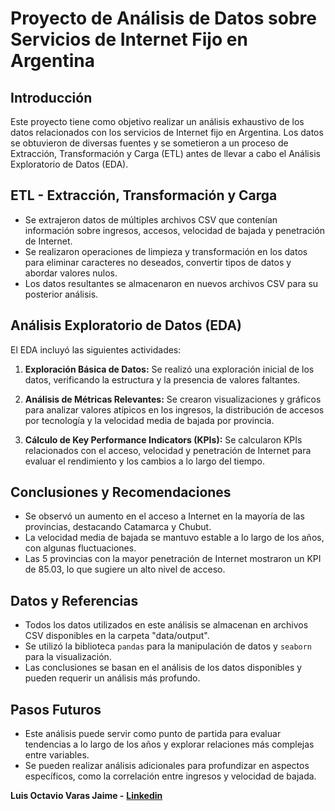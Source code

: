 # Proyecto de Análisis de Datos sobre Servicios de Internet Fijo en Argentina

## Introducción
Este proyecto tiene como objetivo realizar un análisis exhaustivo de los datos relacionados con los servicios de Internet fijo en Argentina. Los datos se obtuvieron de diversas fuentes y se sometieron a un proceso de Extracción, Transformación y Carga (ETL) antes de llevar a cabo el Análisis Exploratorio de Datos (EDA).

## ETL - Extracción, Transformación y Carga
- Se extrajeron datos de múltiples archivos CSV que contenían información sobre ingresos, accesos, velocidad de bajada y penetración de Internet.
- Se realizaron operaciones de limpieza y transformación en los datos para eliminar caracteres no deseados, convertir tipos de datos y abordar valores nulos.
- Los datos resultantes se almacenaron en nuevos archivos CSV para su posterior análisis.

## Análisis Exploratorio de Datos (EDA)
El EDA incluyó las siguientes actividades:

1. **Exploración Básica de Datos:** Se realizó una exploración inicial de los datos, verificando la estructura y la presencia de valores faltantes.

2. **Análisis de Métricas Relevantes:** Se crearon visualizaciones y gráficos para analizar valores atípicos en los ingresos, la distribución de accesos por tecnología y la velocidad media de bajada por provincia.

3. **Cálculo de Key Performance Indicators (KPIs):** Se calcularon KPIs relacionados con el acceso, velocidad y penetración de Internet para evaluar el rendimiento y los cambios a lo largo del tiempo.

## Conclusiones y Recomendaciones
- Se observó un aumento en el acceso a Internet en la mayoría de las provincias, destacando Catamarca y Chubut.
- La velocidad media de bajada se mantuvo estable a lo largo de los años, con algunas fluctuaciones.
- Las 5 provincias con la mayor penetración de Internet mostraron un KPI de 85.03, lo que sugiere un alto nivel de acceso.

## Datos y Referencias
- Todos los datos utilizados en este análisis se almacenan en archivos CSV disponibles en la carpeta "data/output".
- Se utilizó la biblioteca `pandas` para la manipulación de datos y `seaborn` para la visualización.
- Las conclusiones se basan en el análisis de los datos disponibles y pueden requerir un análisis más profundo.

## Pasos Futuros
- Este análisis puede servir como punto de partida para evaluar tendencias a lo largo de los años y explorar relaciones más complejas entre variables.
- Se pueden realizar análisis adicionales para profundizar en aspectos específicos, como la correlación entre ingresos y velocidad de bajada.

**Luis Octavio Varas Jaime -**
**[Linkedin](#https://www.linkedin.com/in/luis-o-varas/)**